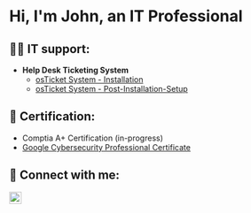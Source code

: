 <h1>Hi, I'm John, an IT Professional<br/></h1>

<h2>👨‍💻 IT support:</h2>

- <b>Help Desk Ticketing System</b>
  - [osTicket System - Installation](https://github.com/HuneyJar/osTicket-Installation)
  - [osTicket System - Post-Installation-Setup](https://github.com/HuneyJar/osTicket-Post-Installation-Setup)
    
 
<h2> 📘 Certification:</h2>

- Comptia A+ Certification (in-progress)
- [Google Cybersecurity Professional Certificate](https://www.credly.com/badges/93ff18ee-6195-4163-8e74-3c33c88714a4/linked_in_profile)

<h2> 🤳 Connect with me:</h2>

[<img align="left" alt="JoshMadakor | LinkedIn" width="22px" src="https://cdn.jsdelivr.net/npm/simple-icons@v3/icons/linkedin.svg" />][linkedin]

[linkedin]: https://linkedin.com/in/joshmadakor
